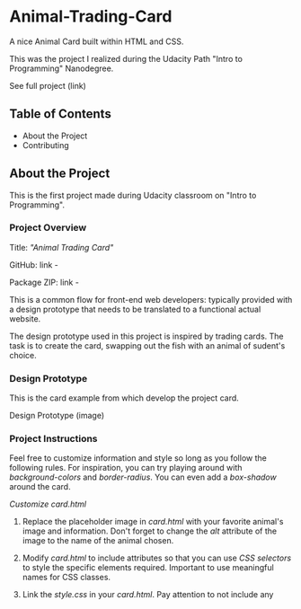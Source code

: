 # Animal-Trading-Card
A nice Animal Card built within HTML and CSS.

This was the project I realized during the Udacity Path "Intro to Programming" Nanodegree.

See full project (link)

## Table of Contents
- About the Project
- Contributing

## About the Project
This is the first project made during Udacity classroom on "Intro to Programming".

### Project Overview
Title: _"Animal Trading Card"_

GitHub: link - 

Package ZIP: link - 

This is a common flow for front-end web developers: typically provided with a design prototype that needs to be translated to a functional actual website.

The design prototype used in this project is inspired by trading cards. The task is to create the card, swapping out the fish with an animal of sudent's choice.

### Design Prototype
This is the card example from which develop the project card.

Design Prototype (image)

### Project Instructions
Feel free to customize information and style so long as you follow the following rules.
For inspiration, you can try playing around with _background-colors_ and _border-radius_. 
You can even add a _box-shadow_ around the card.

_Customize card.html_
1. Replace the placeholder image in _card.html_ with your favorite animal's image and information. Don't forget to change the _alt_ attribute of the image to the name of the animal chosen.

2. Modify _card.html_ to include attributes so that you can use _CSS selectors_ to style the specific elements required. Important to use meaningful names for CSS classes.

3. Link the _style.css_ in your _card.html_. Pay attention to not include any <style> elements or style attributes in the body of the _card.html_.

4. Replace current information with your animal's information:
    - Animal's name
    - Interesting facts about the animal
    - Lists of items for your animal's characteristics
    - Animal's brief description

_Customize style.css_

The _style.css_ should apply the following styles to match the design prototype:
- Use an image with a _width_ of 300 pixels. If the image is larger, you can set the image's width to 300 pixels in your CSS, but be aware that your image might end up squished or distorted
- The entire card's width should be fixed and it should include the spacing around the image (since image is 300 pixels wide, card should be 300 pixels + spacing on either side). The card should not expand with the browser window
- Italicized text for the animal's interesting facts
- Bolded labels for the animal's list items (only labels, not the entire list)
- No dots for the animal's list items
- Border around the animal's name, image and information (make sure you set the _border-style_, _border-width_ and _border-color_; it's possible to do it in one line)
- Spacing around the animal's name, image, the list of items and information (you will need to use the property _padding_ - https://developer.mozilla.org/en-US/docs/Web/CSS/padding)

# Contributing
This repository is the project created by myself during the Udacity Program.
Therefore, pull requests will not be accepted.

For details, check out CONTRIBUTING.md.



